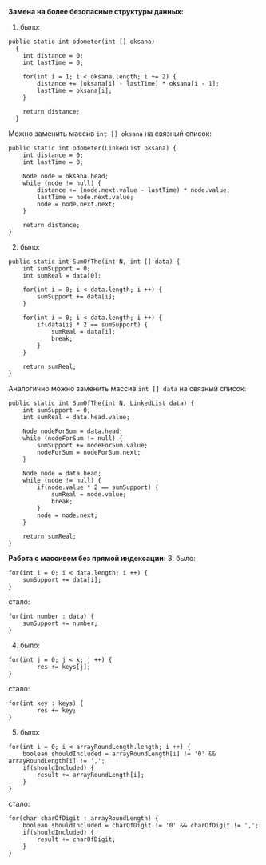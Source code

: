 **Замена на более безопасные структуры данных:**

1. было:
```
public static int odometer(int [] oksana)
  {
    int distance = 0;
    int lastTime = 0;

    for(int i = 1; i < oksana.length; i += 2) {
        distance += (oksana[i] - lastTime) * oksana[i - 1];
        lastTime = oksana[i];
    }

    return distance;
  }
```
Можно заменить массив ```int [] oksana``` на связный список:
```
public static int odometer(LinkedList oksana) {
    int distance = 0;
    int lastTime = 0;

    Node node = oksana.head;
    while (node != null) {
        distance += (node.next.value - lastTime) * node.value;
        lastTime = node.next.value;
        node = node.next.next;
    }

    return distance;
}
```
2. было:
```
public static int SumOfThe(int N, int [] data) {
    int sumSupport = 0;
    int sumReal = data[0];

    for(int i = 0; i < data.length; i ++) {
        sumSupport += data[i];
    }

    for(int i = 0; i < data.length; i ++) {
        if(data[i] * 2 == sumSupport) {
            sumReal = data[i];
            break;
        }
    }

    return sumReal;
}
```
Аналогично можно заменить массив ```int [] data``` на связный список:
```
public static int SumOfThe(int N, LinkedList data) {
    int sumSupport = 0;
    int sumReal = data.head.value;

    Node nodeForSum = data.head;
    while (nodeForSum != null) {
        sumSupport += nodeForSum.value;
        nodeForSum = nodeForSum.next;
    }

    Node node = data.head;
    while (node != null) {
        if(node.value * 2 == sumSupport) {
            sumReal = node.value;
            break;
        }
        node = node.next;
    }

    return sumReal;
}
```
**Работа с массивом без прямой индексации:**
3. было:
```
for(int i = 0; i < data.length; i ++) {
    sumSupport += data[i];
}
```
стало:
```
for(int number : data) {
    sumSupport += number;
}
```
4. было:
```
for(int j = 0; j < k; j ++) {
        res += keys[j];
}
```
стало:
```
for(int key : keys) {
        res += key;
}
```
5. было:
```
for(int i = 0; i < arrayRoundLength.length; i ++) {
    boolean shouldIncluded = arrayRoundLength[i] != '0' && arrayRoundLength[i] != ',';
    if(shouldIncluded) {
        result += arrayRoundLength[i];
    }
}
```
стало:
```
for(char charOfDigit : arrayRoundLength) {
    boolean shouldIncluded = charOfDigit != '0' && charOfDigit != ',';
    if(shouldIncluded) {
        result += charOfDigit;
    }
}
```
